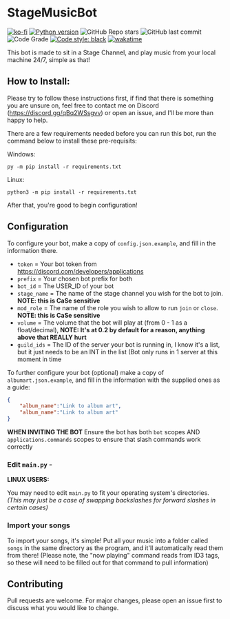 # StageMusicBot

[![ko-fi](https://ko-fi.com/img/githubbutton_sm.svg)](https://ko-fi.com/E1E850NVO)
[![Python version](https://img.shields.io/badge/python-3.9-blue.svg)](https://python.org)
![GitHub Repo stars](https://img.shields.io/github/stars/BritishBenji/StageMusicBot)
![GitHub last commit](https://img.shields.io/github/last-commit/BritishBenji/StageMusicBot)
![Code Grade](https://www.code-inspector.com/project/23983/status/svg)
[![Code style: black](https://img.shields.io/badge/code%20style-black-000000.svg)](https://github.com/psf/black)
[![wakatime](https://wakatime.com/badge/github/BritishBenji/StageMusicBot.svg)](https://wakatime.com/badge/github/BritishBenji/StageMusicBot)

This bot is made to sit in a Stage Channel, and play music from your local machine 24/7, simple as that!

## How to Install: 

Please try to follow these instructions first, if find that there is something you are unsure on, feel free to contact me on Discord (https://discord.gg/qBq2WSsgvv) or open an issue, and I'll be more than happy to help.

There are a few requirements needed before you can run this bot, run the command below to install these pre-requisits:

Windows:
```
py -m pip install -r requirements.txt
```
Linux:
```
python3 -m pip install -r requirements.txt
```
After that, you're good to begin configuration!

## Configuration
To configure your bot, make a copy of `config.json.example`, and fill in the information there.

- `token` = Your bot token from https://discord.com/developers/applications
- `prefix` = Your chosen bot prefix for both
- `bot_id` = The USER_ID of your bot
- `stage_name` = The name of the stage channel you wish for the bot to join. **NOTE: this is CaSe sensitive**
- `mod_role` = The name of the role you wish to allow to run `join` or `close`. **NOTE: this is CaSe sensitive**
- `volume` = The volume that the bot will play at (from 0 - 1 as a float/decimal), **NOTE: It's at 0.2 by default for a reason, anything above that REALLY hurt**
- `guild_ids` = The ID of the server your bot is running in, I know it's a list, but it just needs to be an INT in the list (Bot only runs in 1 server at this moment in time

To further configure your bot (optional) make a copy of `albumart.json.example`, and fill in the information with the supplied ones as a guide:

```json
{
    "album_name":"Link to album art",
    "album_name":"Link to album art"
}
```

**WHEN INVITING THE BOT**
Ensure the bot has both `bot` scopes AND `applications.commands` scopes to ensure that slash commands work correctly

### Edit `main.py` - 

**LINUX USERS:**

You may need to edit `main.py` to fit your operating system's directories. *(This may just be a case of swapping backslashes for forward slashes in certain cases)*

### Import your songs

To import your songs, it's simple! Put all your music into a folder called `songs` in the same directory as the program, and it'll automatically read them from there! (Please note, the "now playing" command reads from ID3 tags, so these will need to be filled out for that command to pull information)

## Contributing
Pull requests are welcome. For major changes, please open an issue first to discuss what you would like to change.
